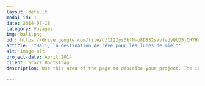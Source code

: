```yaml
---
layout: default
modal-id: 1
date: 2014-07-18
category: Voyages
img: bali.png
pdf: https://drive.google.com/file/d/112Iys3bfN-o8DSS2sVvfvdyQtD5jCHYH/preview
article: '"Bali, la destination de rêve pour les lunes de miel"'
alt: image-alt
project-date: April 2014
client: Start Bootstrap
description: Use this area of the page to describe your project. The icon above is part of a free icon set by <a href="https://sellfy.com/p/8Q9P/jV3VZ/">Flat Icons</a>. On their website, you can download their free set with 16 icons, or you can purchase the entire set with 146 icons for only $12!

---
```

